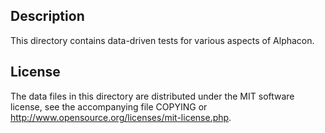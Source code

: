 Description
------------

This directory contains data-driven tests for various aspects of Alphacon.

License
--------

The data files in this directory are distributed under the MIT software
license, see the accompanying file COPYING or
http://www.opensource.org/licenses/mit-license.php.

